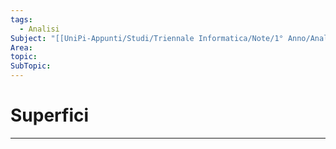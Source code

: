 ```yaml
---
tags:
  - Analisi
Subject: "[[UniPi-Appunti/Studi/Triennale Informatica/Note/1° Anno/Analisi/Analisi]]"
Area: 
topic: 
SubTopic:
---
```

# Superfici
---
